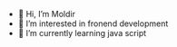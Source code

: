 - 👋 Hi, I’m Moldir
- 👀 I’m interested in fronend development 
- 🌱 I’m currently learning java script

<!---
mtokhtarbek/mtokhtarbek is a ✨ special ✨ repository because its `README.md` (this file) appears on your GitHub profile.
You can click the Preview link to take a look at your changes.
--->
